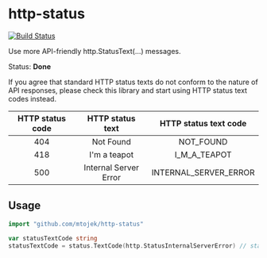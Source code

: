 # http-status

[![Build Status](https://travis-ci.org/mtojek/http-status.svg?branch=master)](https://travis-ci.org/mtojek/http-status)

Use more API-friendly http.StatusText(...) messages.

Status: **Done**

If you agree that standard HTTP status texts do not conform to the nature of API responses, please check this library and start using HTTP status text codes instead.

| HTTP status code | HTTP status text      | HTTP status text code |
|:----------------:|:---------------------:|:---------------------:|
| 404              | Not Found             | NOT_FOUND             |
| 418              | I'm a teapot          | I_M_A_TEAPOT          |
| 500              | Internal Server Error | INTERNAL_SERVER_ERROR |

## Usage

~~~ go
import "github.com/mtojek/http-status"

var statusTextCode string
statusTextCode = status.TextCode(http.StatusInternalServerError) // statusTextCode = "INTERNAL_SERVER_ERROR"
~~~
